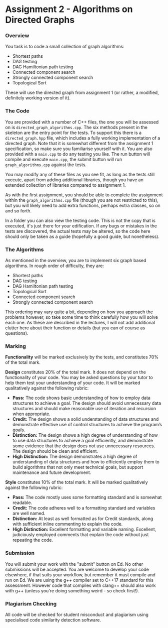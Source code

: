 # Assignment 2 - Algorithms on Directed Graphs

### Overview
You task is to code a small collection of graph algorithms:

- Shortest paths
- DAG testing
- DAG Hamiltonian path testing
- Connected component search
- Strongly connected component search
- Topological Sort

These will use the directed graph from assignment 1 (or rather, a modified, definitely working version of it).

### The Code
You are provided with a number of C++ files, the one you will be assessed on is `directed_graph_algorithms.cpp`. The six methods present in the skeleton are the entry point for the tests. To support this there is a `directed_graph.hpp` file, which includes a fully working implementation of a directed graph. Note that it is somewhat different from the assignment 1 specification, so make sure you familiarise yourself with it. You are also provided with a `main.cpp` to do any testing you like. The run button will compile and execute `main.cpp`, the submit button will run `graph_algorithms.cpp` against the tests.

You may modify any of these files as you see fit, as long as the tests still execute, apart from adding additional libraries, though you have an extended collection of libraries compared to assignment 1.

As with the first assignment, you should be able to complete the assignment within the `graph_algorithms.cpp` file (though you are not restricted to this), but you will likely need to add extra functions, perhaps extra classes, so on and so forth.

In a folder you can also view the testing code. This is not the copy that is executed, it's just there for your edification. If any bugs or mistakes in the tests are discovered, the actual tests may be altered, so the code here should only be taken as a guide (hopefully a good guide, but nonetheless).

### The Algorithms
As mentioned in the overview, you are to implement six graph based algorithms. In rough order of difficulty, they are:

- Shortest paths
- DAG testing
- DAG Hamiltonian path testing
- Topological Sort
- Connected component search
- Strongly connected component search

This ordering may vary quite a bit, depending on how you approach the problems however, so take some time to think carefully how you will solve each one. As these are described in the lectures, I will not add additional clutter here about their function or details (but you can of course as questions).

### Marking
**Functionality** will be marked exclusively by the tests, and constitutes 70% of the total mark.

**Design** constitutes 20% of the total mark. It does not depend on the functionality of your code. You may be asked questions by your tutor to help them test your understanding of your code. It will be marked qualitatively against the following rubric:

- **Pass:** The code shows basic understanding of how to employ data structures to achieve a goal. The design should avoid unnecessary data structures and should make reasonable use of iteration and recursion when appropriate.
- **Credit:** The design shows a solid understanding of data structures and demonstrate effective use of control structures to achieve the program’s goals.
- **Distinction:** The design shows a high degree of understanding of how to use data structures to achieve a goal efficiently, and demonstrate some evidence that the design does not use unnecessary resources. The design should be clean and efficient.
- **High Distinction:** The design demonstrates a high degree of understanding of data structures and how to efficiently employ them to build algorithms that not only meet technical goals, but support maintenance and future development.

**Style** constitutes 10% of the total mark. It will be marked qualitatively against the following rubric:

- **Pass:** The code mostly uses some formatting standard and is somewhat readable.
- **Credit:** The code adheres well to a formatting standard and variables are well named.
- **Distinction:** At least as well formatted as for Credit standards, along with sufficient inline commenting to explain the code.
- **High Distinction:** Excellent formatting and variable naming. Excellent, judiciously employed comments that explain the code without just repeating the code.

### Submission
You will submit your work with the "submit" button on Ed. No other submissions will be accepted. You are welcome to develop your code elsewhere, if that suits your workflow, but remember it must compile and run on Ed. We are using the g++ compiler set to C++17 standard for this assessment. However code that compiles with clang++ should also work with g++ (unless you're doing something weird - so check first!).

### Plagiarism Checking
All code will be checked for student misconduct and plagiarism using specialised code similarity detection software.

